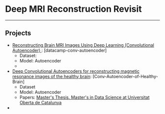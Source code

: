 # Deep MRI Reconstruction Revisit

---

## Projects

* [Reconstructing Brain MRI Images Using Deep Learning (Convolutional Autoencoder)
](https://www.datacamp.com/community/tutorials/reconstructing-brain-images-deep-learning#MR_brief): [datacamp-conv-autoencoder]
  * Dataset:
  * Model: Autoencoder
  * 
* [Deep Convolutional Autoencoders for reconstructing magnetic resonance images of the healthy brain](https://github.com/AdrianArnaiz/Brain-MRI-Autoencoder): [Conv-Autoencoder-of-Healthy-Brain]
  * Dataset
  * Model: Autoencoder
  * Papers: [Master's Thesis. Master's in Data Science at Universitat Oberta de Catalunya](http://hdl.handle.net/10609/127059)
* 
